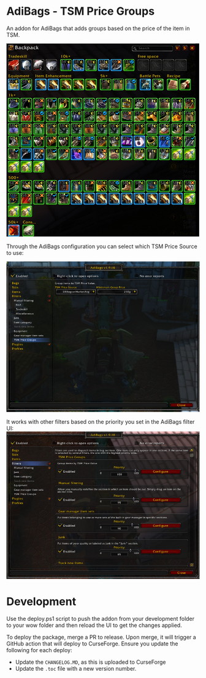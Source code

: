 # AdiBags - TSM Price Groups

An addon for AdiBags that adds groups based on the price of the item in TSM.

![Bag Image](docs/BagImage.png)

Through the AdiBags configuration you can select which TSM Price Source to use:

![Price Source Selection](docs/AdibagsTSMConfig.png)

It works with other filters based on the priority you set in the AdiBags filter UI:
![Adibags configruation](docs/AdibagsFilterConfig.png)


# Development
Use the deploy.ps1 script to push the addon from your development folder to your wow folder and then reload the UI to get the changes applied.

To deploy the package, merge a PR to release. Upon merge, it will trigger a GitHub action that will deploy to CurseForge.  Ensure you update the following for each deploy:
- Update the `CHANGELOG.MD`, as this is uploaded to CurseForge
- Update the `.toc` file with a new version number.
